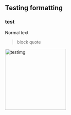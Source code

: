 ## Testing formatting 
### test
Normal text

> block quote

<img src="/assets/images/screenshot.jpg" alt="testimg" width="200"/>
